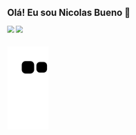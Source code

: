 ## Olá! Eu sou Nicolas Bueno 👋

 <div>
        <a href="https://github.com/Nicolas-Bueno"></a>
        <img height="160em" src="https://github-readme-stats.vercel.app/api/pin/?username=Nicolas-Bueno&show_icons=true&theme=tokyonight"/>
        <img height="140em" src="https://github-readme-stats.vercel.app/api/top-langs/?username=Nicolas-Bueno&layout=compact&langs_count-&theme=tokyonight"/>
 </div>
 
 
 ##
 
 ![Snake animation](https://github.com/Nicolas-Bueno/Nicolas-Bueno/blob/output/github-contribution-grid-snake.svg)
 


